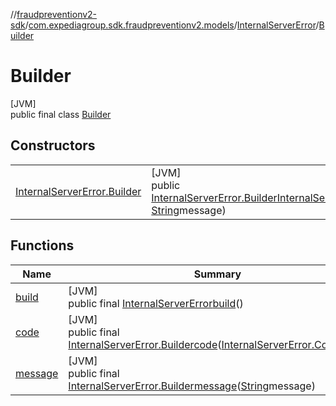 //[fraudpreventionv2-sdk](../../../../index.md)/[com.expediagroup.sdk.fraudpreventionv2.models](../../index.md)/[InternalServerError](../index.md)/[Builder](index.md)

# Builder

[JVM]\
public final class [Builder](index.md)

## Constructors

| | |
|---|---|
| [InternalServerError.Builder](-internal-server-error.-builder.md) | [JVM]<br>public [InternalServerError.Builder](index.md)[InternalServerError.Builder](-internal-server-error.-builder.md)([InternalServerError.Code](../-code/index.md)code, [String](https://docs.oracle.com/javase/8/docs/api/java/lang/String.html)message) |

## Functions

| Name | Summary |
|---|---|
| [build](build.md) | [JVM]<br>public final [InternalServerError](../index.md)[build](build.md)() |
| [code](code.md) | [JVM]<br>public final [InternalServerError.Builder](index.md)[code](code.md)([InternalServerError.Code](../-code/index.md)code) |
| [message](message.md) | [JVM]<br>public final [InternalServerError.Builder](index.md)[message](message.md)([String](https://docs.oracle.com/javase/8/docs/api/java/lang/String.html)message) |
